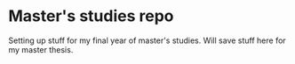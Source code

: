 # Master's studies repo

Setting up stuff for my final year of master's studies.
Will save stuff here for my master thesis.